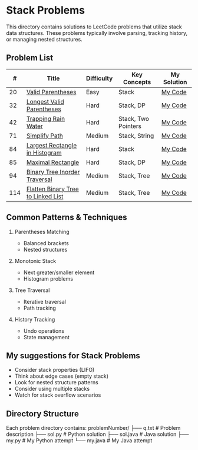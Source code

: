 # Stack Problems
This directory contains solutions to LeetCode problems that utilize stack data structures. These problems typically involve parsing, tracking history, or managing nested structures.

## Problem List
| # | Title | Difficulty | Key Concepts | My Solution |
|---|-------|------------|--------------|-------------|
| 20 | [Valid Parentheses](https://leetcode.com/problems/valid-parentheses/) | Easy | Stack |[My Code](https://github.com/ArmanBehnam/Leetcode/tree/main/stack/20) |
| 32 | [Longest Valid Parentheses](https://leetcode.com/problems/longest-valid-parentheses/) | Hard | Stack, DP |[My Code](https://github.com/ArmanBehnam/Leetcode/tree/main/stack/32) |
| 42 | [Trapping Rain Water](https://leetcode.com/problems/trapping-rain-water/) | Hard | Stack, Two Pointers |[My Code](https://github.com/ArmanBehnam/Leetcode/tree/main/stack/42) |
| 71 | [Simplify Path](https://leetcode.com/problems/simplify-path/) | Medium | Stack, String |[My Code](https://github.com/ArmanBehnam/Leetcode/tree/main/stack/71) |
| 84 | [Largest Rectangle in Histogram](https://leetcode.com/problems/largest-rectangle-in-histogram/) | Hard | Stack |[My Code](https://github.com/ArmanBehnam/Leetcode/tree/main/stack/84) |
| 85 | [Maximal Rectangle](https://leetcode.com/problems/maximal-rectangle/) | Hard | Stack, DP |[My Code](https://github.com/ArmanBehnam/Leetcode/tree/main/stack/85) |
| 94 | [Binary Tree Inorder Traversal](https://leetcode.com/problems/binary-tree-inorder-traversal/) | Medium | Stack, Tree |[My Code](https://github.com/ArmanBehnam/Leetcode/tree/main/stack/94) |
| 114 | [Flatten Binary Tree to Linked List](https://leetcode.com/problems/flatten-binary-tree-to-linked-list/) | Medium | Stack, Tree |[My Code](https://github.com/ArmanBehnam/Leetcode/tree/main/stack/114) |

## Common Patterns & Techniques
1. Parentheses Matching
   - Balanced brackets
   - Nested structures

2. Monotonic Stack
   - Next greater/smaller element
   - Histogram problems

3. Tree Traversal
   - Iterative traversal
   - Path tracking

4. History Tracking
   - Undo operations
   - State management

## My suggestions for Stack Problems
- Consider stack properties (LIFO)
- Think about edge cases (empty stack)
- Look for nested structure patterns
- Consider using multiple stacks
- Watch for stack overflow scenarios

## Directory Structure
Each problem directory contains:
problemNumber/
├── q.txt          # Problem description
├── sol.py         # Python solution
├── sol.java       # Java solution
├── my.py          # My Python attempt
└── my.java        # My Java attempt